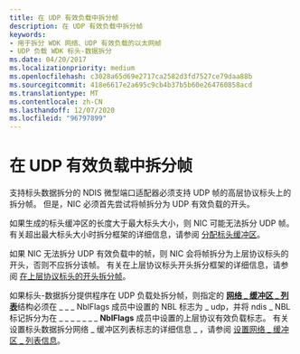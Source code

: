 ```yaml
---
title: 在 UDP 有效负载中拆分帧
description: 在 UDP 有效负载中拆分帧
keywords:
- 用于拆分 WDK 网络、UDP 有效负载的以太网帧
- UDP 负载 WDK 标头-数据拆分
ms.date: 04/20/2017
ms.localizationpriority: medium
ms.openlocfilehash: c3028a65d69e2717ca2582d3fd7527ce79daa88b
ms.sourcegitcommit: 418e6617e2a695c9cb4b37b5b60e264760858acd
ms.translationtype: MT
ms.contentlocale: zh-CN
ms.lasthandoff: 12/07/2020
ms.locfileid: "96797899"
---
```

# <a name="splitting-frames-at-the-udp-payload"></a>在 UDP 有效负载中拆分帧





支持标头数据拆分的 NDIS 微型端口适配器必须支持 UDP 帧的高层协议标头上的拆分帧。 但是，NIC 必须首先尝试将帧拆分为 UDP 有效负载的开头。

如果生成的标头缓冲区的长度大于最大标头大小，则 NIC 可能无法拆分 UDP 帧。 有关超出最大标头大小时拆分框架的详细信息，请参阅 [分配标头缓冲区](allocating-the-header-buffer.md)。

如果 NIC 无法拆分 UDP 有效负载中的帧，则 NIC 会将帧拆分为上层协议标头的开头，否则不应拆分该帧。 有关在上层协议标头开头拆分框架的详细信息，请参阅 [在上层协议标头的开头拆分帧](splitting-frames-at-the-beginning-of-the-upper-layer-protocol-headers.md)。

如果标头-数据拆分提供程序在 UDP 负载处拆分帧，则指定的 [**网络 \_ 缓冲区 \_ 列表**](/windows-hardware/drivers/ddi/ndis/ns-ndis-_net_buffer_list)结构必须在 \_ \_ \_ NblFlags 成员中设置的 NBL 标志为 \_ udp，并将 ndis \_ NBL 标记拆分为在 \_ \_ \_ \_ \_ \_ \_ **NblFlags** 成员中设置的上层协议有效负载标志。 有关设置标头数据拆分网络 \_ 缓冲区列表标志的详细信息 \_ ，请参阅 [设置网络 \_ 缓冲区 \_ 列表信息](setting-net-buffer-list-information.md)。

 

